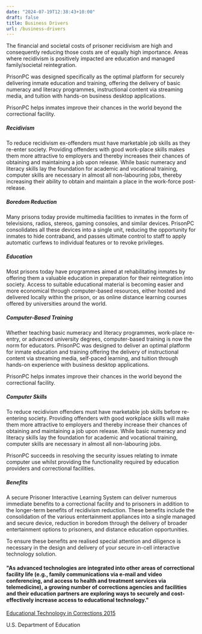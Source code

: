 ```yaml
---
date: "2024-07-19T12:38:43+10:00"
draft: false
title: Business Drivers
url: /business-drivers
---
```


The financial and societal costs of prisoner recidivism are high and consequently reducing those costs are of equally high importance. Areas where recidivism is positively impacted are education and managed family/societal reintegration.

PrisonPC was designed specifically as the optimal platform for securely delivering inmate education and training, offering the delivery of basic numeracy and literacy programmes, instructional content via streaming media, and tuition with hands-on business desktop applications.

PrisonPC helps inmates improve their chances in the world beyond the correctional facility.

##### Recidivism

To reduce recidivism ex-offenders must have marketable job skills as they re-enter society. Providing offenders with good work-place skills makes them more attractive to employers and thereby increases their chances of obtaining and maintaining a job upon release. While basic numeracy and literacy skills lay the foundation for academic and vocational training, computer skills are necessary in almost all non-labouring jobs, thereby increasing their ability to obtain and maintain a place in the work-force post-release.

##### Boredom Reduction

Many prisons today provide multimedia facilities to inmates in the form of televisions, radios, stereos, gaming consoles, and similar devices. PrisonPC consolidates all these devices into a single unit, reducing the opportunity for inmates to hide contraband, and passes ultimate control to staff to apply automatic curfews to individual features or to revoke privileges.

##### Education

Most prisons today have programmes aimed at rehabilitating inmates by offering them a valuable education in preparation for their reintegration into society. Access to suitable educational material is becoming easier and more economical through computer-based resources, either hosted and delivered locally within the prison, or as online distance learning courses offered by universities around the world.

##### Computer-Based Training

Whether teaching basic numeracy and literacy programmes, work-place re-entry, or advanced university degrees, computer-based training is now the norm for educators. PrisonPC was designed to deliver an optimal platform for inmate education and training offering the delivery of instructional content via streaming media, self-paced learning, and tuition through hands-on experience with business desktop applications.

PrisonPC helps inmates improve their chances in the world beyond the correctional facility.

##### Computer Skills

To reduce recidivism offenders must have marketable job skills before re-entering society. Providing offenders with good workplace skills will make them more attractive to employers and thereby increase their chances of obtaining and maintaining a job upon release. While basic numeracy and literacy skills lay the foundation for academic and vocational training, computer skills are necessary in almost all non-labouring jobs.

PrisonPC succeeds in resolving the security issues relating to inmate computer use whilst providing the functionality required by education providers and correctional facilities.

##### Benefits

A secure Prisoner Interactive Learning System can deliver numerous immediate benefits to a correctional facility and to prisoners in addition to the longer-term benefits of recidivism reduction. These benefits include the consolidation of the various entertainment appliances into a single managed and secure device, reduction in boredom through the delivery of broader entertainment options to prisoners, and distance education opportunities.

To ensure these benefits are realised special attention and diligence is necessary in the design and delivery of your secure in-cell interactive technology solution.

#### "As advanced technologies are integrated into other areas of correctional facility life (e.g., family communications via e-mail and video conferencing, and access to health and treatment services via telemedicine), a growing number of corrections agencies and facilities and their education partners are exploring ways to securely and cost-effectively increase access to educational technology." 

[Educational Technology in Corrections 2015](http://www2.ed.gov/about/offices/list/ovae/pi/AdultEd/policybriefedtech.pdf)

U.S. Department of Education

